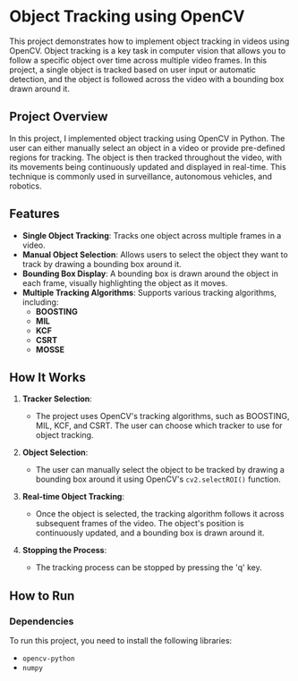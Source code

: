 # Object Tracking using OpenCV

This project demonstrates how to implement object tracking in videos using OpenCV. Object tracking is a key task in computer vision that allows you to follow a specific object over time across multiple video frames. In this project, a single object is tracked based on user input or automatic detection, and the object is followed across the video with a bounding box drawn around it.

## Project Overview

In this project, I implemented object tracking using OpenCV in Python. The user can either manually select an object in a video or provide pre-defined regions for tracking. The object is then tracked throughout the video, with its movements being continuously updated and displayed in real-time. This technique is commonly used in surveillance, autonomous vehicles, and robotics.

## Features

- **Single Object Tracking**: Tracks one object across multiple frames in a video.
- **Manual Object Selection**: Allows users to select the object they want to track by drawing a bounding box around it.
- **Bounding Box Display**: A bounding box is drawn around the object in each frame, visually highlighting the object as it moves.
- **Multiple Tracking Algorithms**: Supports various tracking algorithms, including:
  - **BOOSTING**
  - **MIL**
  - **KCF**
  - **CSRT**
  - **MOSSE**

## How It Works

1. **Tracker Selection**:
   - The project uses OpenCV's tracking algorithms, such as BOOSTING, MIL, KCF, and CSRT. The user can choose which tracker to use for object tracking.

2. **Object Selection**:
   - The user can manually select the object to be tracked by drawing a bounding box around it using OpenCV's `cv2.selectROI()` function.

3. **Real-time Object Tracking**:
   - Once the object is selected, the tracking algorithm follows it across subsequent frames of the video. The object's position is continuously updated, and a bounding box is drawn around it.

4. **Stopping the Process**:
   - The tracking process can be stopped by pressing the 'q' key.

## How to Run

### Dependencies

To run this project, you need to install the following libraries:
- `opencv-python`
- `numpy`
